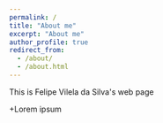 ```yaml
---
permalink: /
title: "About me"
excerpt: "About me"
author_profile: true
redirect_from: 
  - /about/
  - /about.html
---
```


This is Felipe Vilela da Silva's web page

+Lorem ipsum
